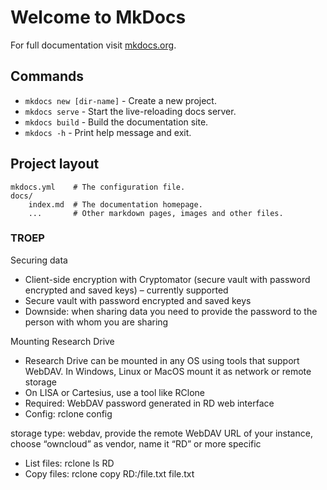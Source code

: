 # Welcome to MkDocs

For full documentation visit [mkdocs.org](https://www.mkdocs.org).

## Commands

* `mkdocs new [dir-name]` - Create a new project.
* `mkdocs serve` - Start the live-reloading docs server.
* `mkdocs build` - Build the documentation site.
* `mkdocs -h` - Print help message and exit.

## Project layout

    mkdocs.yml    # The configuration file.
    docs/
        index.md  # The documentation homepage.
        ...       # Other markdown pages, images and other files.



### TROEP

  

Securing data

- Client-side encryption with Cryptomator (secure vault with password encrypted and saved keys) – currently supported
- Secure vault with password encrypted and saved keys
- Downside: when sharing data you need to provide the password to the person with whom you are sharing

 

Mounting Research Drive

- Research Drive can be mounted in any OS using tools that support WebDAV. In Windows, Linux or MacOS mount it as network or remote storage
- On LISA or Cartesius, use a tool like RClone
- Required: WebDAV password generated in RD web interface
- Config: rclone config

storage type: webdav, provide the remote WebDAV URL of your instance, choose “owncloud” as vendor, name it “RD” or more specific

- List files: rclone ls RD
- Copy files: rclone copy RD:/file.txt file.txt